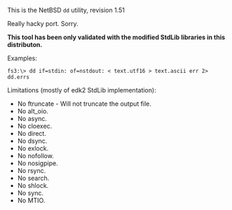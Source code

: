 This is the NetBSD `dd` utility, revision 1.51

Really hacky port. Sorry.

**This tool has been only validated with the modified StdLib libraries in this distributon.**

Examples:

    fs3:\> dd if=stdin: of=nstdout: < text.utf16 > text.ascii err 2> dd.errs

Limitations (mostly of edk2 StdLib implementation):
- No ftruncate - Will not truncate the output file.
- No alt_oio.
- No async.
- No cloexec.
- No direct.
- No dsync.
- No exlock.
- No nofollow.
- No nosigpipe.
- No rsync.
- No search.
- No shlock.
- No sync.
- No MTIO.

